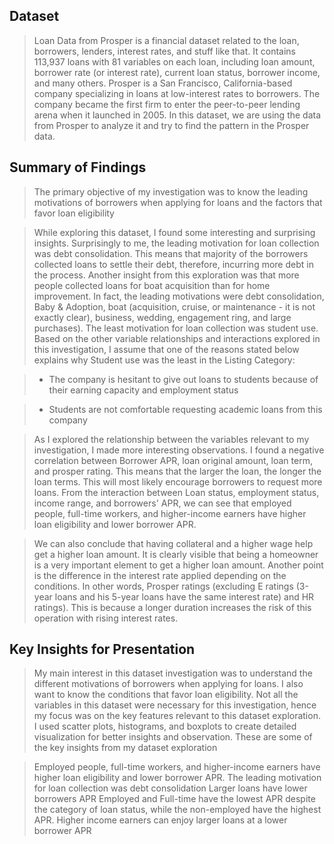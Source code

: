 ## Dataset

> Loan Data from Prosper is a financial dataset related to the loan, borrowers, lenders, interest rates, and stuff like that. It contains 113,937 loans with 81 variables on each loan, including loan amount, borrower rate (or interest rate), current loan status, borrower income, and many others. Prosper is a San Francisco, California-based company specializing in loans at low-interest rates to borrowers. The company became the first firm to enter the peer-to-peer lending arena when it launched in 2005. In this dataset, we are using the data from Prosper to analyze it and try to find the pattern in the Prosper data.

## Summary of Findings

> The primary objective of my investigation was to know the leading motivations of borrowers when applying for loans and the factors that favor loan eligibility

>While exploring this dataset, I found some interesting and surprising insights. Surprisingly to me, the leading motivation for loan collection was debt consolidation. This means that majority of the borrowers collected loans to settle their debt, therefore, incurring more debt in the process. Another insight from this exploration was that more people collected loans for boat acquisition than for home improvement. In fact, the leading motivations were debt consolidation, Baby & Adoption, boat (acquisition, cruise, or maintenance - it is not exactly clear), business, wedding, engagement ring, and large purchases). The least motivation for loan collection was student use. Based on the other variable relationships and interactions explored in this investigation, I assume that one of the reasons stated below explains why Student use was the least in the Listing Category:

>* The company is hesitant to give out loans to students because of their earning capacity and employment status

>* Students are not comfortable requesting academic loans from this company

>As I explored the relationship between the variables relevant to my investigation, I made more interesting observations. I found a negative correlation between Borrower APR, loan original amount, loan term, and prosper rating. This means that the larger the loan, the longer the loan terms. This will most likely encourage borrowers to request more loans. From the interaction between Loan status, employment status, income range, and borrowers' APR, we can see that employed people, full-time workers, and higher-income earners have higher loan eligibility and lower borrower APR. 

>We can also conclude that having collateral and a higher wage help get a higher loan amount. It is clearly visible that being a homeowner is a very important element to get a higher loan amount. Another point is the difference in the interest rate applied depending on the conditions. In other words, Prosper ratings (excluding E ratings (3-year loans and his 5-year loans have the same interest rate) and HR ratings). This is because a longer duration increases the risk of this operation with rising interest rates.

## Key Insights for Presentation

> My main interest in this dataset investigation was to understand the different motivations of borrowers when applying for loans. I also want to know the conditions that favor loan eligibility. Not all the variables in this dataset were necessary for this investigation, hence my focus was on the key features relevant to this dataset exploration. I used scatter plots, histograms, and boxplots to create detailed visualization for better insights and observation. These are some of the key insights from my dataset exploration

> Employed people, full-time workers, and higher-income earners have higher loan eligibility and lower borrower APR.
> The leading motivation for loan collection was debt consolidation
> Larger loans have lower borrowers APR
> Employed and Full-time have the lowest APR despite the category of loan status, while the non-employed have the highest APR.
> Higher income earners can enjoy larger loans at a lower borrower APR
